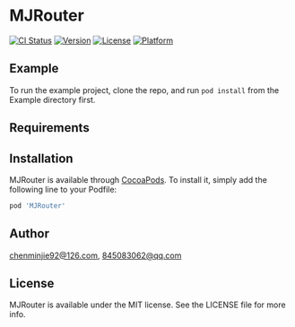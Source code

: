 # MJRouter

[![CI Status](https://img.shields.io/travis/chenminjie92@126.com/MJRouter.svg?style=flat)](https://travis-ci.org/chenminjie92@126.com/MJRouter)
[![Version](https://img.shields.io/cocoapods/v/MJRouter.svg?style=flat)](https://cocoapods.org/pods/MJRouter)
[![License](https://img.shields.io/cocoapods/l/MJRouter.svg?style=flat)](https://cocoapods.org/pods/MJRouter)
[![Platform](https://img.shields.io/cocoapods/p/MJRouter.svg?style=flat)](https://cocoapods.org/pods/MJRouter)

## Example

To run the example project, clone the repo, and run `pod install` from the Example directory first.

## Requirements

## Installation

MJRouter is available through [CocoaPods](https://cocoapods.org). To install
it, simply add the following line to your Podfile:

```ruby
pod 'MJRouter'
```

## Author

chenminjie92@126.com, 845083062@qq.com

## License

MJRouter is available under the MIT license. See the LICENSE file for more info.
